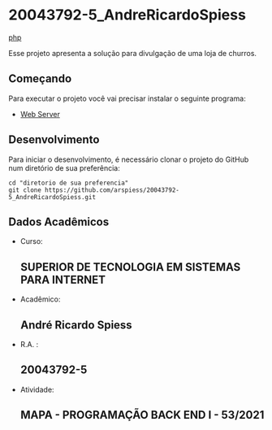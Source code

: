 # 20043792-5_AndreRicardoSpiess
[php](https://www.php.net/)

Esse projeto apresenta a solução para divulgação de uma loja de churros.

## Começando

Para executar o projeto você vai precisar instalar o seguinte programa:

- [Web Server](https://www.php.net/manual/pt_BR/install.windows.manual.php)

## Desenvolvimento

Para iniciar o desenvolvimento, é necessário clonar o projeto do GitHub num diretório de sua preferência:

```shell
cd "diretorio de sua preferencia"
git clone https://github.com/arspiess/20043792-5_AndreRicardoSpiess.git
```
## Dados Acadêmicos

- Curso:
  ## SUPERIOR DE TECNOLOGIA EM SISTEMAS PARA INTERNET
- Acadêmico: 
    ## André Ricardo Spiess
- R.A. :
    ## 20043792-5
- Atividade:
    ## MAPA - PROGRAMAÇÃO BACK END I - 53/2021

